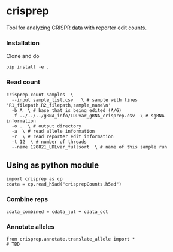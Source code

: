 # crisprep
Tool for analyzing CRISPR data with reporter edit counts.

### Installation
Clone and do 
```
pip install -e .
```

### Read count
```
crisprep-count-samples  \
  --input sample_list.csv   \ # sample with lines 'R1_filepath,R2_filepath,sample_name\n'  
  -b A  \ # base that is being edited (A/G)
  -f ../../../gRNA_info/LDLvar_gRNA_crisprep.csv  \ # sgRNA information 
  -o .  \ # output directory    
  -a  \ # read allele information  
  -r  \ # read reporter edit information  
  -t 12  \ # number of threads  
  --name 120821_LDLvar_fullsort  \ # name of this sample run  
```

## Using as python module
```
import crisprep as cp
cdata = cp.read_h5ad("crisprepCounts.h5ad")
```

### Combine reps
```
cdata_combined = cdata_jul + cdata_oct
```

### Annotate alleles
```
from crisprep.annotate.translate_allele import *  
# TBD
```
